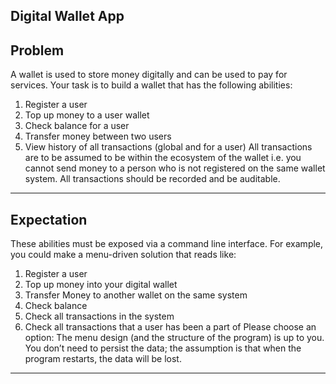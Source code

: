 Digital Wallet App
---
Problem
---
A wallet is used to store money digitally and can be used to pay for
services. Your task is to build a wallet that has the following
abilities:
1. Register a user
2. Top up money to a user wallet
3. Check balance for a user
4. Transfer money between two users
5. View history of all transactions (global and for a user)
All transactions are to be assumed to be within the ecosystem of the
wallet i.e. you cannot send money to a person who is not registered on
the same wallet system. All transactions should be recorded and be
auditable.
---
Expectation
---
These abilities must be exposed via a command line interface.
For example, you could make a menu-driven solution that reads like:
1. Register a user
2. Top up money into your digital wallet
3. Transfer Money to another wallet on the same system
4. Check balance
5. Check all transactions in the system
6. Check all transactions that a user has been a part of
Please choose an option:
The menu design (and the structure of the program) is up to you. You
don’t need to persist the data; the assumption is that when the
program restarts, the data will be lost.
---